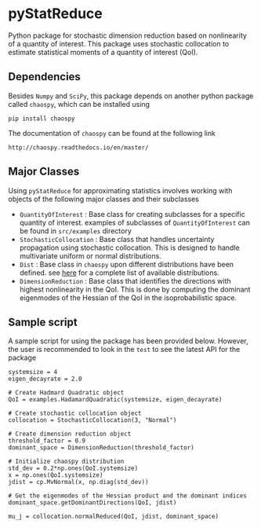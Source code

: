 # pyStatReduce

Python package for stochastic dimension reduction based on nonlinearity of a
quantity of interest. This package uses stochastic collocation to estimate
statistical moments of a quantity of interest (QoI).

## Dependencies
Besides `Numpy` and `SciPy`, this package depends on another python package
called `chaospy`, which can be installed using

```
pip install chaospy
```

The documentation of `chaospy` can be found at the following link
```
http://chaospy.readthedocs.io/en/master/
```

## Major Classes

Using `pyStatReduce` for approximating statistics involves working with objects
of the following major classes and their subclasses

* `QuantityOfInterest` : Base class for creating subclasses for a specific
  quantity of interest. examples of subclasses of `QuantityOfInterest` can be
  found in `src/examples` directory
* `StochasticCollocation` : Base class that handles uncertainty propagation
  using stochastic collocation. This is designed to handle multivariate uniform
  or normal distributions.
* `Dist` : Base class in `chaospy` upon different distributions have been defined.
  see [here](http://chaospy.readthedocs.io/en/master/distributions.html) for a
  complete list of available distributions.
* `DimensionReduction` : Base class that identifies the directions with highest
  nonlinearity in the QoI. This is done by computing the dominant eigenmodes of
  the Hessian of the QoI in the isoprobabilistic space.

## Sample script

A sample script for using the package has been provided below. However, the user
is recommended to look in the `test` to see the latest API for the package

```
systemsize = 4
eigen_decayrate = 2.0

# Create Hadmard Quadratic object
QoI = examples.HadamardQuadratic(systemsize, eigen_decayrate)

# Create stochastic collocation object
collocation = StochasticCollocation(3, "Normal")

# Create dimension reduction object
threshold_factor = 0.9
dominant_space = DimensionReduction(threshold_factor)

# Initialize chaospy distribution
std_dev = 0.2*np.ones(QoI.systemsize)
x = np.ones(QoI.systemsize)
jdist = cp.MvNormal(x, np.diag(std_dev))

# Get the eigenmodes of the Hessian product and the dominant indices
dominant_space.getDominantDirections(QoI, jdist)

mu_j = collocation.normalReduced(QoI, jdist, dominant_space)
```
